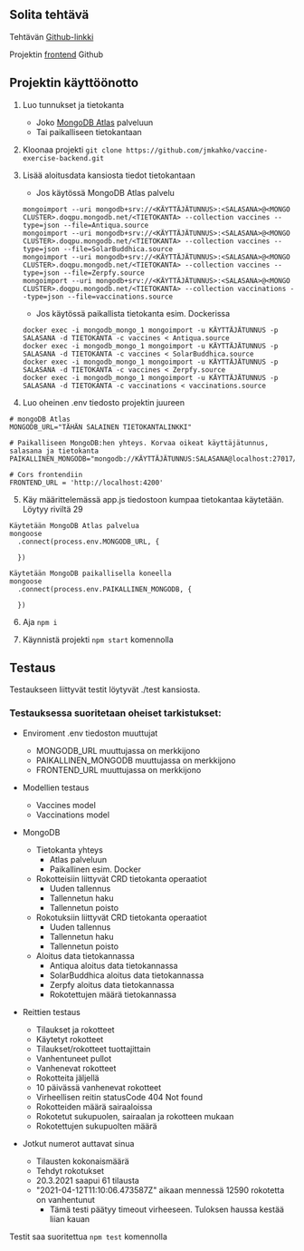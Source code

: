 ## Solita tehtävä
Tehtävän [Github-linkki](https://github.com/solita/vaccine-exercise-2021)

Projektin [frontend](https://github.com/jmkahko/vaccine-exercise-frontend) Github

## Projektin käyttöönotto
1. Luo tunnukset ja tietokanta 
    - Joko [MongoDB Atlas](https://www.mongodb.com/cloud/atlas) palveluun
    - Tai paikalliseen tietokantaan
2. Kloonaa projekti `git clone https://github.com/jmkahko/vaccine-exercise-backend.git`
3. Lisää aloitusdata kansiosta tiedot tietokantaan

    - Jos käytössä MongoDB Atlas palvelu
    ```
    mongoimport --uri mongodb+srv://<KÄYTTÄJÄTUNNUS>:<SALASANA>@<MONGO CLUSTER>.doqpu.mongodb.net/<TIETOKANTA> --collection vaccines --type=json --file=Antiqua.source
    mongoimport --uri mongodb+srv://<KÄYTTÄJÄTUNNUS>:<SALASANA>@<MONGO CLUSTER>.doqpu.mongodb.net/<TIETOKANTA> --collection vaccines --type=json --file=SolarBuddhica.source
    mongoimport --uri mongodb+srv://<KÄYTTÄJÄTUNNUS>:<SALASANA>@<MONGO CLUSTER>.doqpu.mongodb.net/<TIETOKANTA> --collection vaccines --type=json --file=Zerpfy.source
    mongoimport --uri mongodb+srv://<KÄYTTÄJÄTUNNUS>:<SALASANA>@<MONGO CLUSTER>.doqpu.mongodb.net/<TIETOKANTA> --collection vaccinations --type=json --file=vaccinations.source
    ```

    - Jos käytössä paikallista tietokanta esim. Dockerissa
    ```
    docker exec -i mongodb_mongo_1 mongoimport -u KÄYTTÄJÄTUNNUS -p SALASANA -d TIETOKANTA -c vaccines < Antiqua.source
    docker exec -i mongodb_mongo_1 mongoimport -u KÄYTTÄJÄTUNNUS -p SALASANA -d TIETOKANTA -c vaccines < SolarBuddhica.source
    docker exec -i mongodb_mongo_1 mongoimport -u KÄYTTÄJÄTUNNUS -p SALASANA -d TIETOKANTA -c vaccines < Zerpfy.source
    docker exec -i mongodb_mongo_1 mongoimport -u KÄYTTÄJÄTUNNUS -p SALASANA -d TIETOKANTA -c vaccinations < vaccinations.source
    ```

4. Luo oheinen .env tiedosto projektin juureen

```
# mongoDB Atlas
MONGODB_URL="TÄHÄN SALAINEN TIETOKANTALINKKI"

# Paikalliseen MongoDB:hen yhteys. Korvaa oikeat käyttäjätunnus, salasana ja tietokanta
PAIKALLINEN_MONGODB="mongodb://KÄYTTÄJÄTUNNUS:SALASANA@localhost:27017/TIETOKANTA"

# Cors frontendiin
FRONTEND_URL = 'http://localhost:4200'
```

5. Käy määrittelemässä app.js tiedostoon kumpaa tietokantaa käytetään. Löytyy riviltä 29

```
Käytetään MongoDB Atlas palvelua
mongoose
  .connect(process.env.MONGODB_URL, {

  })

Käytetään MongoDB paikallisella koneella
mongoose
  .connect(process.env.PAIKALLINEN_MONGODB, {

  })
```

6. Aja `npm i`

7. Käynnistä projekti `npm start` komennolla

## Testaus
Testaukseen liittyvät testit löytyvät ./test kansiosta. 

### Testauksessa suoritetaan oheiset tarkistukset:
* Enviroment .env tiedoston muuttujat
  - MONGODB_URL muuttujassa on merkkijono
  - PAIKALLINEN_MONGODB muuttujassa on merkkijono
  - FRONTEND_URL muuttujassa on merkkijono

* Modellien testaus
  - Vaccines model
  - Vaccinations model

* MongoDB
  - Tietokanta yhteys
    - Atlas palveluun
    - Paikallinen esim. Docker
  - Rokotteisiin liittyvät CRD tietokanta operaatiot
    - Uuden tallennus
    - Tallennetun haku
    - Tallennetun poisto
  - Rokotuksiin liittyvät CRD tietokanta operaatiot
    - Uuden tallennus
    - Tallennetun haku
    - Tallennetun poisto
  - Aloitus data tietokannassa
    - Antiqua aloitus data tietokannassa
    - SolarBuddhica aloitus data tietokannassa
    - Zerpfy aloitus data tietokannassa
    - Rokotettujen määrä tietokannassa

* Reittien testaus
  - Tilaukset ja rokotteet
  - Käytetyt rokotteet
  - Tilaukset/rokotteet tuottajittain
  - Vanhentuneet pullot
  - Vanhenevat rokotteet
  - Rokotteita jäljellä
  - 10 päivässä vanhenevat rokotteet
  - Virheellisen reitin statusCode 404 Not found
  - Rokotteiden määrä sairaaloissa
  - Rokotetut sukupuolen, sairaalan ja rokotteen mukaan
  - Rokotettujen sukupuolten määrä

* Jotkut numerot auttavat sinua
  - Tilausten kokonaismäärä
  - Tehdyt rokotukset
  - 20.3.2021 saapui 61 tilausta
  - "2021-04-12T11:10:06.473587Z" aikaan mennessä 12590 rokotetta on vanhentunut
    - Tämä testi päätyy timeout virheeseen. Tuloksen haussa kestää liian kauan

Testit saa suoritettua `npm test` komennolla